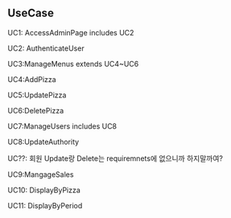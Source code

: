 ## UseCase

UC1: AccessAdminPage includes UC2

UC2: AuthenticateUser

UC3:ManageMenus extends UC4~UC6

UC4:AddPizza

UC5:UpdatePizza

UC6:DeletePizza

UC7:ManageUsers includes UC8

UC8:UpdateAuthority

UC??: 회원 Update랑 Delete는 requiremnets에 없으니까 하지말까여?

UC9:MangageSales

UC10: DisplayByPizza

UC11: DisplayByPeriod
